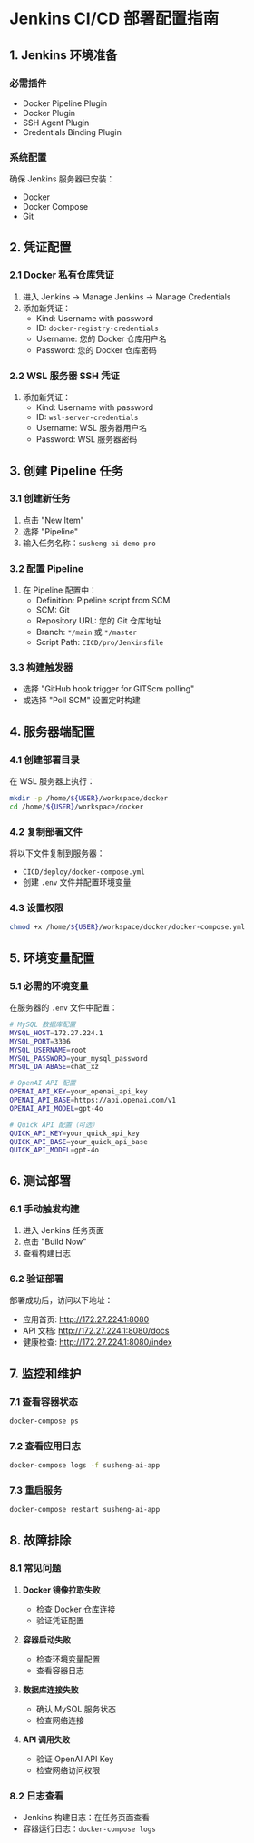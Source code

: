 # Jenkins CI/CD 部署配置指南

## 1. Jenkins 环境准备

### 必需插件
- Docker Pipeline Plugin
- Docker Plugin
- SSH Agent Plugin
- Credentials Binding Plugin

### 系统配置
确保 Jenkins 服务器已安装：
- Docker
- Docker Compose
- Git

## 2. 凭证配置

### 2.1 Docker 私有仓库凭证
1. 进入 Jenkins → Manage Jenkins → Manage Credentials
2. 添加新凭证：
   - Kind: Username with password
   - ID: `docker-registry-credentials`
   - Username: 您的 Docker 仓库用户名
   - Password: 您的 Docker 仓库密码

### 2.2 WSL 服务器 SSH 凭证
1. 添加新凭证：
   - Kind: Username with password
   - ID: `wsl-server-credentials`
   - Username: WSL 服务器用户名
   - Password: WSL 服务器密码

## 3. 创建 Pipeline 任务

### 3.1 创建新任务
1. 点击 "New Item"
2. 选择 "Pipeline"
3. 输入任务名称：`susheng-ai-demo-pro`

### 3.2 配置 Pipeline
1. 在 Pipeline 配置中：
   - Definition: Pipeline script from SCM
   - SCM: Git
   - Repository URL: 您的 Git 仓库地址
   - Branch: `*/main` 或 `*/master`
   - Script Path: `CICD/pro/Jenkinsfile`

### 3.3 构建触发器
- 选择 "GitHub hook trigger for GITScm polling"
- 或选择 "Poll SCM" 设置定时构建

## 4. 服务器端配置

### 4.1 创建部署目录
在 WSL 服务器上执行：
```bash
mkdir -p /home/${USER}/workspace/docker
cd /home/${USER}/workspace/docker
```

### 4.2 复制部署文件
将以下文件复制到服务器：
- `CICD/deploy/docker-compose.yml`
- 创建 `.env` 文件并配置环境变量

### 4.3 设置权限
```bash
chmod +x /home/${USER}/workspace/docker/docker-compose.yml
```

## 5. 环境变量配置

### 5.1 必需的环境变量
在服务器的 `.env` 文件中配置：

```bash
# MySQL 数据库配置
MYSQL_HOST=172.27.224.1
MYSQL_PORT=3306
MYSQL_USERNAME=root
MYSQL_PASSWORD=your_mysql_password
MYSQL_DATABASE=chat_xz

# OpenAI API 配置
OPENAI_API_KEY=your_openai_api_key
OPENAI_API_BASE=https://api.openai.com/v1
OPENAI_API_MODEL=gpt-4o

# Quick API 配置（可选）
QUICK_API_KEY=your_quick_api_key
QUICK_API_BASE=your_quick_api_base
QUICK_API_MODEL=gpt-4o
```

## 6. 测试部署

### 6.1 手动触发构建
1. 进入 Jenkins 任务页面
2. 点击 "Build Now"
3. 查看构建日志

### 6.2 验证部署
部署成功后，访问以下地址：
- 应用首页: http://172.27.224.1:8080
- API 文档: http://172.27.224.1:8080/docs
- 健康检查: http://172.27.224.1:8080/index

## 7. 监控和维护

### 7.1 查看容器状态
```bash
docker-compose ps
```

### 7.2 查看应用日志
```bash
docker-compose logs -f susheng-ai-app
```

### 7.3 重启服务
```bash
docker-compose restart susheng-ai-app
```

## 8. 故障排除

### 8.1 常见问题
1. **Docker 镜像拉取失败**
   - 检查 Docker 仓库连接
   - 验证凭证配置

2. **容器启动失败**
   - 检查环境变量配置
   - 查看容器日志

3. **数据库连接失败**
   - 确认 MySQL 服务状态
   - 检查网络连接

4. **API 调用失败**
   - 验证 OpenAI API Key
   - 检查网络访问权限

### 8.2 日志查看
- Jenkins 构建日志：在任务页面查看
- 容器运行日志：`docker-compose logs`
